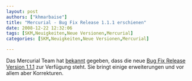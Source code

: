 ```yaml
---
layout: post
authors: ["khmarbaise"]
title: "Mercurial - Bug Fix Release 1.1.1 erschienen"
date: 2008-12-22 12:32:06
tags: [SKM,Neuigkeiten,Neue Versionen,Mercurial]
categories: [SKM,Neuigkeiten,Neue Versionen,Mercurial]

---
```

Das Mercurial Team hat <a href="http://selenic.com/pipermail/mercurial/2008-December/023035.html">bekannt</a> gegeben, dass die neue <a href="http://www.selenic.com/mercurial/wiki/index.cgi/WhatsNew">Bug Fix Release Version 1.1.1</a> zur Verfügung steht. Sie bringt einige erweiterungen und vor allem aber Korrekturen.
